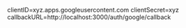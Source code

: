 <!-- create .env in root folder-->

clientID=xyz.apps.googleusercontent.com
clientSecret=xyz
callbackURL=http://localhost:3000/auth/google/callback
